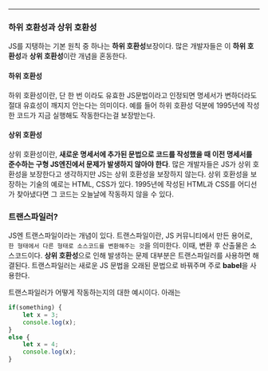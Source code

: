 
----

### 하위 호환성과 상위 호환성

JS를 지탱하는 기본 원칙 중 하나는 **하위 호환성**보장이다.
많은 개발자들은 이 **하위 호환성**과 **상위 호환성**이란 개념을 혼동한다.

#### 하위 호환성

하위 호환성이란, 단 한 번 이라도 유효한 JS문법이라고 인정되면 명세서가 변하더라도 절대 유효성이 깨지지 안는다는 의미이다. 예를 들어 하위 호환성 덕분에 1995년에 작성한 코드가 지금 실행해도 작동한다는걸 보장받는다.
#### 상위 호환성

상위 호환성이란, **새로운 명세서에 추가된 문법으로 코드를 작성했을 때 이전 명세서를 준수하는 구형 JS엔진에서 문제가 발생하지 않아야 한다**. 
많은 개발자들은 JS가 상위 호환성을 보장한다고 생각하지만 JS는 상위 호환성을 보장하지 않는다. 상위 호환성을 보장하는 기술의 예로는 HTML, CSS가 있다. 1995년에 작성된 HTML과 CSS를 어디선가 찾아냈다면 그 코드는 오늘날에 작동하지 않을 수 있다.

### 트랜스파일러?

JS엔 트랜스파일이라는 개념이 있다.
트랜스파일이란, JS 커뮤니티에서 만든 용어로, `한 형태에서 다른 형태로 소스코드를 변환해주는 것`을 의미한다.
이때, 변환 후 산출물은 소스코드이다. **상위 호환성**으로 인해 발생하는 문제 대부분은 트랜스파일러를 사용하면 해결된다. 트랜스파일러는 새로운 JS 문법을 오래된 문법으로 바꿔주며 주로 **babel**을 사용한다.

트랜스파일러가 어떻게 작동하는지의 대한 예시이다.
아래는 

```js
if(something) {
	let x = 3;
	console.log(x);
}
else {
	let x = 4;
	console.log(x);
}
```
